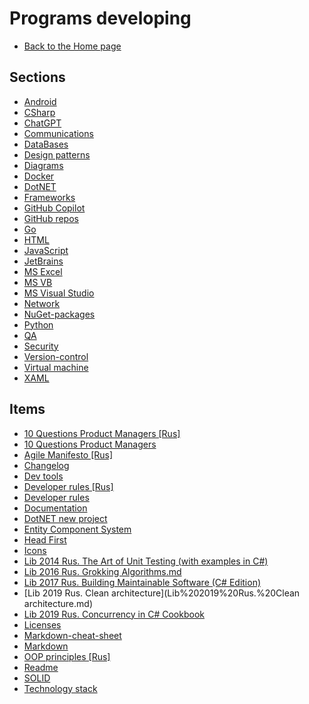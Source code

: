 # Programs developing

- [Back to the Home page](../README.md)

## Sections
- [Android](Android/README.md)
- [CSharp](CSharp/README.md)
- [ChatGPT](ChatGPT/README.md)
- [Communications](Communications/README.md)
- [DataBases](DataBases/README.md)
- [Design patterns](Design%20patterns/README.md)
- [Diagrams](Diagrams/README.md)
- [Docker](Docker/README.md)
- [DotNET](DotNET/README.md)
- [Frameworks](Frameworks/README.md)
- [GitHub Copilot](GitHub%20Copilot/README.md)
- [GitHub repos](GitHub%20repos/README.md)
- [Go](Go/README.md)
- [HTML](HTML/README.md)
- [JavaScript](JavaScript/README.md)
- [JetBrains](JetBrains/README.md)
- [MS Excel](MS%20Excel/README.md)
- [MS VB](MS%20VB/README.md)
- [MS Visual Studio](MS%20Visual%20Studio/README.md)
- [Network](Network/README.md)
- [NuGet-packages](NuGet-packages/README.md)
- [Python](Python/README.md)
- [QA](QA/README.md)
- [Security](Security/README.md)
- [Version-control](Version-control/README.md)
- [Virtual machine](Virtual%20machine/README.md)
- [XAML](XAML/README.md)

## Items
- [10 Questions Product Managers [Rus]](10%20Questions%20Product%20Managers%20[Rus].md)
- [10 Questions Product Managers](10%20Questions%20Product%20Managers.md)
- [Agile Manifesto [Rus]](Agile%20Manifesto%20[Rus].md)
- [Changelog](Changelog.md)
- [Dev tools](Dev%20tools.md)
- [Developer rules [Rus]](Developer%20rules%20[Rus].md)
- [Developer rules](Developer%20rules.md)
- [Documentation](Documentation.md)
- [DotNET new project](DotNET%20new%20project.md)
- [Entity Component System](Entity%20Component%20System.md)
- [Head First](Head%20First.md)
- [Icons](Icons.md)
- [Lib 2014 Rus. The Art of Unit Testing (with examples in C#)](Lib%202014%20Rus.%20The%20Art%20of%20Unit%20Testing%20(with%20examples%20in%20C%23).md)
- [Lib 2016 Rus. Grokking Algorithms.md](Lib%202016%20Rus.%20Grokking%20Algorithms.md)
- [Lib 2017 Rus. Building Maintainable Software (C# Edition)](Lib%202017%20Rus.%20Building%20Maintainable%20Software%20(C%23%20Edition).md)
- [Lib 2019 Rus. Clean architecture](Lib%202019%20Rus.%20Clean architecture.md)
- [Lib 2019 Rus. Concurrency in C# Cookbook](Lib%202019%20Rus.%20Concurrency%20in%20C%23%20Cookbook.md)
- [Licenses](Licenses.md)
- [Markdown-cheat-sheet](Markdown-cheat-sheet.md)
- [Markdown](Markdown.md)
- [OOP principles [Rus]](OOP%20principles%20[Rus].md)
- [Readme](Readme.md)
- [SOLID](SOLID.md)
- [Technology stack](Technology%20stack.md)
